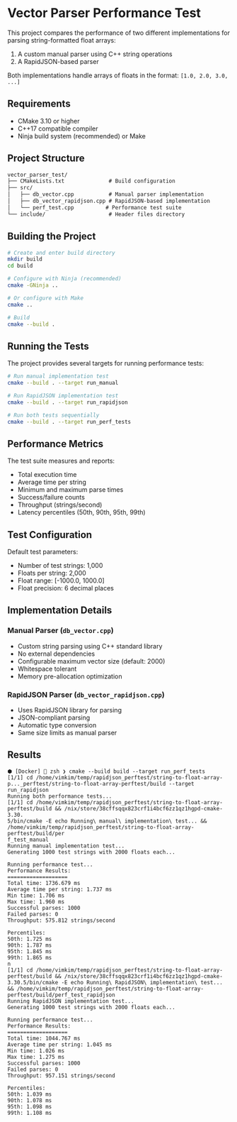 # Vector Parser Performance Test

This project compares the performance of two different implementations for parsing string-formatted float arrays:

1. A custom manual parser using C++ string operations
2. A RapidJSON-based parser

Both implementations handle arrays of floats in the format: `[1.0, 2.0, 3.0, ...]`

## Requirements

- CMake 3.10 or higher
- C++17 compatible compiler
- Ninja build system (recommended) or Make

## Project Structure

```txt
vector_parser_test/
├── CMakeLists.txt              # Build configuration
├── src/
│   ├── db_vector.cpp           # Manual parser implementation
│   ├── db_vector_rapidjson.cpp # RapidJSON-based implementation
│   └── perf_test.cpp          # Performance test suite
└── include/                    # Header files directory
```

## Building the Project

```bash
# Create and enter build directory
mkdir build
cd build

# Configure with Ninja (recommended)
cmake -GNinja ..

# Or configure with Make
cmake ..

# Build
cmake --build .
```

## Running the Tests

The project provides several targets for running performance tests:

```bash
# Run manual implementation test
cmake --build . --target run_manual

# Run RapidJSON implementation test
cmake --build . --target run_rapidjson

# Run both tests sequentially
cmake --build . --target run_perf_tests
```

## Performance Metrics

The test suite measures and reports:

- Total execution time
- Average time per string
- Minimum and maximum parse times
- Success/failure counts
- Throughput (strings/second)
- Latency percentiles (50th, 90th, 95th, 99th)

## Test Configuration

Default test parameters:

- Number of test strings: 1,000
- Floats per string: 2,000
- Float range: [-1000.0, 1000.0]
- Float precision: 6 decimal places

## Implementation Details

### Manual Parser (`db_vector.cpp`)

- Custom string parsing using C++ standard library
- No external dependencies
- Configurable maximum vector size (default: 2000)
- Whitespace tolerant
- Memory pre-allocation optimization

### RapidJSON Parser (`db_vector_rapidjson.cpp`)

- Uses RapidJSON library for parsing
- JSON-compliant parsing
- Automatic type conversion
- Same size limits as manual parser

## Results

```
⬢ [Docker]  zsh ❯ cmake --build build --target run_perf_tests
[1/1] cd /home/vimkim/temp/rapidjson_perftest/string-to-float-array-p..._perftest/string-to-float-array-perftest/build --target run_rapidjson
Running both performance tests...
[1/1] cd /home/vimkim/temp/rapidjson_perftest/string-to-float-array-perftest/build && /nix/store/38cffsqqx823crf1i4bcf6zz1qz1hgpd-cmake-3.30.
5/bin/cmake -E echo Running\ manual\ implementation\ test... && /home/vimkim/temp/rapidjson_perftest/string-to-float-array-perftest/build/per
f_test_manual
Running manual implementation test...
Generating 1000 test strings with 2000 floats each...

Running performance test...
Performance Results:
===================
Total time: 1736.679 ms
Average time per string: 1.737 ms
Min time: 1.706 ms
Max time: 1.960 ms
Successful parses: 1000
Failed parses: 0
Throughput: 575.812 strings/second

Percentiles:
50th: 1.725 ms
90th: 1.787 ms
95th: 1.845 ms
99th: 1.865 ms
n
[1/1] cd /home/vimkim/temp/rapidjson_perftest/string-to-float-array-perftest/build && /nix/store/38cffsqqx823crf1i4bcf6zz1qz1hgpd-cmake-3.30.5/bin/cmake -E echo Running\ RapidJSON\ implementation\ test... && /home/vimkim/temp/rapidjson_perftest/string-to-float-array-perftest/build/perf_test_rapidjson
Running RapidJSON implementation test...
Generating 1000 test strings with 2000 floats each...

Running performance test...
Performance Results:
===================
Total time: 1044.767 ms
Average time per string: 1.045 ms
Min time: 1.026 ms
Max time: 1.275 ms
Successful parses: 1000
Failed parses: 0
Throughput: 957.151 strings/second

Percentiles:
50th: 1.039 ms
90th: 1.078 ms
95th: 1.098 ms
99th: 1.108 ms
```
